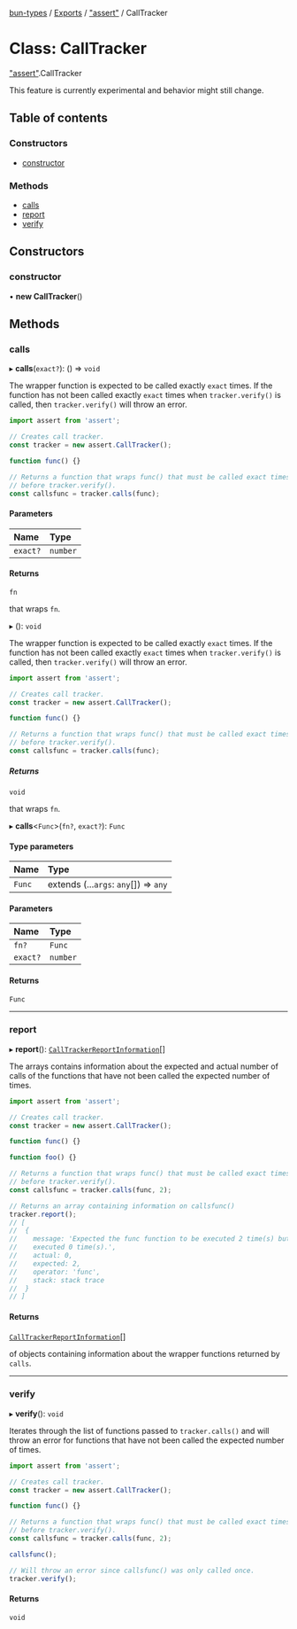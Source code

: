 [bun-types](https://oven-sh.github.io/bun-types/README.md) / [Exports](https://oven-sh.github.io/bun-types/modules.md) / ["assert"](https://oven-sh.github.io/bun-types/modules/assert_.md) / CallTracker

# Class: CallTracker

["assert"](https://oven-sh.github.io/bun-types/modules/assert_.md).CallTracker

This feature is currently experimental and behavior might still change.

## Table of contents

### Constructors

- [constructor](https://oven-sh.github.io/bun-types/classes/assert_.CallTracker.md#constructor)

### Methods

- [calls](https://oven-sh.github.io/bun-types/classes/assert_.CallTracker.md#calls)
- [report](https://oven-sh.github.io/bun-types/classes/assert_.CallTracker.md#report)
- [verify](https://oven-sh.github.io/bun-types/classes/assert_.CallTracker.md#verify)

## Constructors

### constructor

• **new CallTracker**()

## Methods

### calls

▸ **calls**(`exact?`): () => `void`

The wrapper function is expected to be called exactly `exact` times. If the
function has not been called exactly `exact` times when `tracker.verify()` is called, then `tracker.verify()` will throw an
error.

```js
import assert from 'assert';

// Creates call tracker.
const tracker = new assert.CallTracker();

function func() {}

// Returns a function that wraps func() that must be called exact times
// before tracker.verify().
const callsfunc = tracker.calls(func);
```

#### Parameters

| Name | Type |
| :------ | :------ |
| `exact?` | `number` |

#### Returns

`fn`

that wraps `fn`.

▸ (): `void`

The wrapper function is expected to be called exactly `exact` times. If the
function has not been called exactly `exact` times when `tracker.verify()` is called, then `tracker.verify()` will throw an
error.

```js
import assert from 'assert';

// Creates call tracker.
const tracker = new assert.CallTracker();

function func() {}

// Returns a function that wraps func() that must be called exact times
// before tracker.verify().
const callsfunc = tracker.calls(func);
```

##### Returns

`void`

that wraps `fn`.

▸ **calls**<`Func`\>(`fn?`, `exact?`): `Func`

#### Type parameters

| Name | Type |
| :------ | :------ |
| `Func` | extends (...`args`: `any`[]) => `any` |

#### Parameters

| Name | Type |
| :------ | :------ |
| `fn?` | `Func` |
| `exact?` | `number` |

#### Returns

`Func`

___

### report

▸ **report**(): [`CallTrackerReportInformation`](https://oven-sh.github.io/bun-types/interfaces/assert_.CallTrackerReportInformation.md)[]

The arrays contains information about the expected and actual number of calls of
the functions that have not been called the expected number of times.

```js
import assert from 'assert';

// Creates call tracker.
const tracker = new assert.CallTracker();

function func() {}

function foo() {}

// Returns a function that wraps func() that must be called exact times
// before tracker.verify().
const callsfunc = tracker.calls(func, 2);

// Returns an array containing information on callsfunc()
tracker.report();
// [
//  {
//    message: 'Expected the func function to be executed 2 time(s) but was
//    executed 0 time(s).',
//    actual: 0,
//    expected: 2,
//    operator: 'func',
//    stack: stack trace
//  }
// ]
```

#### Returns

[`CallTrackerReportInformation`](https://oven-sh.github.io/bun-types/interfaces/assert_.CallTrackerReportInformation.md)[]

of objects containing information about the wrapper functions returned by `calls`.

___

### verify

▸ **verify**(): `void`

Iterates through the list of functions passed to `tracker.calls()` and will throw an error for functions that
have not been called the expected number of times.

```js
import assert from 'assert';

// Creates call tracker.
const tracker = new assert.CallTracker();

function func() {}

// Returns a function that wraps func() that must be called exact times
// before tracker.verify().
const callsfunc = tracker.calls(func, 2);

callsfunc();

// Will throw an error since callsfunc() was only called once.
tracker.verify();
```

#### Returns

`void`
